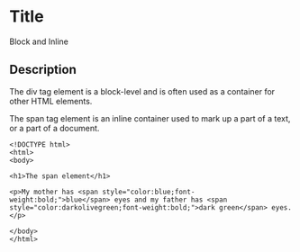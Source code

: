 # Title

Block and Inline

## Description

The div tag element is a block-level and is often used as a container for other HTML elements.

The span tag element is an inline container used to mark up a part of a text, or a part of a document.

```md040
<!DOCTYPE html>
<html>
<body>

<h1>The span element</h1>

<p>My mother has <span style="color:blue;font-weight:bold;">blue</span> eyes and my father has <span style="color:darkolivegreen;font-weight:bold;">dark green</span> eyes.</p>

</body>
</html>
```
